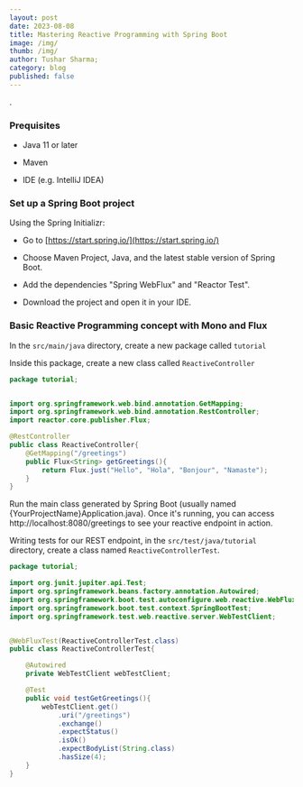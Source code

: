 ```yaml
---
layout: post
date: 2023-08-08
title: Mastering Reactive Programming with Spring Boot
image: /img/
thumb: /img/
author: Tushar Sharma;
category: blog
published: false
---
```


.<!-- truncate_here -->

### Prequisites

* Java 11 or later

* Maven

* IDE (e.g. IntelliJ IDEA)

### Set up a Spring Boot project

Using the Spring Initializr:

* Go to [https://start.spring.io/](https://start.spring.io/)

* Choose Maven Project, Java, and the latest stable version of Spring Boot.

* Add the dependencies "Spring WebFlux" and "Reactor Test".

* Download the project and open it in your IDE.

### Basic Reactive Programming concept with Mono and Flux

In the `src/main/java` directory, create a new package called `tutorial`

Inside this package, create a new class called `ReactiveController`

```java
package tutorial;


import org.springframework.web.bind.annotation.GetMapping;
import org.springframework.web.bind.annotation.RestController;
import reactor.core.publisher.Flux;

@RestController
public class ReactiveController{
    @GetMapping("/greetings")
    public Flux<String> getGreetings(){
        return Flux.just("Hello", "Hola", "Bonjour", "Namaste");
    }
}
```

Run the main class generated by Spring Boot (usually named {YourProjectName}Application.java). Once it's running, you can access http://localhost:8080/greetings to see your reactive endpoint in action.

Writing tests for our REST endpoint, in the `src/test/java/tutorial` directory, create a class named `ReactiveControllerTest`.

```java
package tutorial;

import org.junit.jupiter.api.Test;
import org.springframework.beans.factory.annotation.Autowired;
import org.springframework.boot.test.autoconfigure.web.reactive.WebFluxTest;
import org.springframework.boot.test.context.SpringBootTest;
import org.springframework.test.web.reactive.server.WebTestClient;


@WebFluxTest(ReactiveControllerTest.class)
public class ReactiveControllerTest{

    @Autowired
    private WebTestClient webTestClient;

    @Test
    public void testGetGreetings(){
        webTestClient.get()
            .uri("/greetings")
            .exchange()
            .expectStatus()
            .isOk()
            .expectBodyList(String.class)
            .hasSize(4);
    }
}
```
